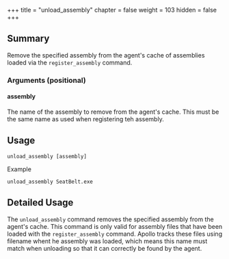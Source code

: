 +++
title = "unload_assembly"
chapter = false
weight = 103
hidden = false
+++

## Summary
Remove the specified assembly from the agent's cache of assemblies loaded via the `register_assembly` command.

### Arguments (positional)
#### assembly
The name of the assembly to remove from the agent's cache. This must be the same name as used when registering teh assembly.

## Usage
```
unload_assembly [assembly]
```

Example
```
unload_assembly SeatBelt.exe
```

## Detailed Usage
The `unload_assembly` command removes the specified assembly from the agent's cache. This command is only valid for assembly files that have been loaded with the `register_assembly` command. Apollo tracks these files using filename whent he assembly was loaded, which means this name must match when unloading so that it can correctly be found by the agent.
